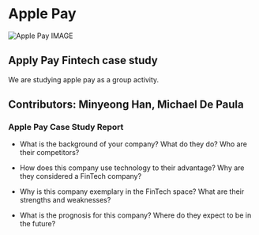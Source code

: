 # Apple Pay

![Apple Pay IMAGE](https://thumbs.dreamstime.com/b/ryazan-russia-july-apple-com-apple-pay-website-display-pc-ryazan-russia-july-apple-com-apple-pay-website-display-122627642.jpg "Apple Pay")


## Apply Pay Fintech case study

We are studying apple pay as a group activity.

## Contributors: Minyeong Han, Michael De Paula

### Apple Pay Case Study Report

- What is the background of your company? What do they do? Who are their competitors?


- How does this company use technology to their advantage? Why are they considered a FinTech company?


- Why is this company exemplary in the FinTech space? What are their strengths and weaknesses?


- What is the prognosis for this company? Where do they expect to be in the future?



